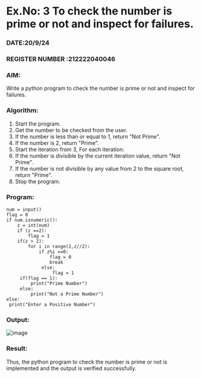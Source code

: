 # Ex.No: 3 To check the number is prime or not and inspect for failures.
 
### DATE:20/9/24                                                                           
### REGISTER NUMBER :212222040046
### AIM: 
Write a python program to check the number is prime or not and inspect for failures.
 
### Algorithm:
1. Start the program.
2. Get the number to be checked from the user.
3. If the number is less than or equal to 1, return "Not Prime".
4. If the number is 2, return "Prime".
5. Start the iteration from 3, For each iteration:
6. If the number is divisible by the current iteration value, return "Not Prime".
7. If the number is not divisible by any value from 2 to the square root, return "Prime".
8. Stop the program.

### Program:
```
num = input() 
flag = 0 
if num.isnumeric(): 
    z = int(num) 
    if (z ==2): 
        flag = 1 
    if(z > 2): 
        for i in range(2,z//2): 
            if z%i ==0: 
                flag = 0 
                break 
             else: 
                 flag = 1 
     if(flag == 1): 
         print("Prime Number") 
     else: 
         print("Not a Prime Number") 
else: 
 print("Enter a Positive Number")
```
### Output:

![image](https://github.com/user-attachments/assets/6bab7261-55d2-46ab-a6a5-58e7ed205517)

### Result:
Thus, the python program to check the number is prime or not is implemented and the output is verified successfully.
